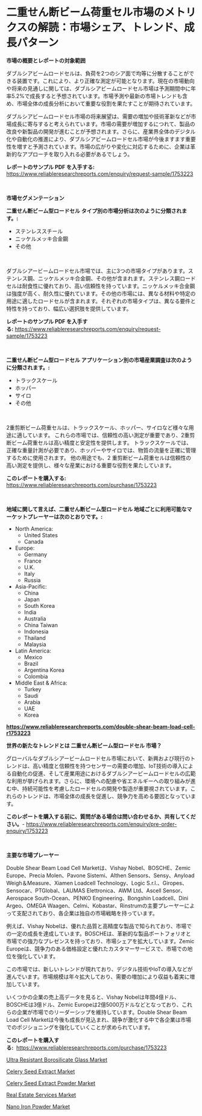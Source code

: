 <p><h1>二重せん断ビーム荷重セル市場のメトリクスの解読：市場シェア、トレンド、成長パターン</h1></p><p><strong>市場の概要とレポートの対象範囲</strong></p>
<p><p>ダブルシアビームロードセルは、負荷を2つのシア面で均等に分散することができる装置です。これにより、より正確な測定が可能となります。現在の市場動向や将来の見通しに関しては、ダブルシアビームロードセル市場は予測期間中に年率5.2%で成長すると予想されています。市場予測や最新の市場トレンドも含め、市場全体の成長分析において重要な役割を果たすことが期待されています。</p><p>ダブルシアビームロードセル市場の将来展望は、需要の増加や技術革新などが市場成長に寄与すると考えられています。市場の需要が増加するにつれて、製品の改良や新製品の開発が進むことが予想されます。さらに、産業界全体のデジタル化や自動化の推進により、ダブルシアビームロードセル市場が今後ますます重要性を増すと予測されています。市場の広がりや変化に対応するために、企業は革新的なアプローチを取り入れる必要があるでしょう。</p></p>
<p><strong>レポートのサンプル PDF を入手する:</strong> <a href="https://www.reliableresearchreports.com/enquiry/request-sample/1753223">https://www.reliableresearchreports.com/enquiry/request-sample/1753223</a></p>
<p>&nbsp;</p>
<p><strong>市場セグメンテーション</strong></p>
<p><strong>二重せん断ビーム型ロードセル タイプ別の市場分析は次のように分類されます。:</strong></p>
<p><ul><li>ステンレススチール</li><li>ニッケルメッキ合金鋼</li><li>その他</li></ul></p>
<p>&nbsp;</p>
<p><p>ダブルシアービームロードセル市場では、主に3つの市場タイプがあります。ステンレス鋼、ニッケルメッキ合金鋼、その他が含まれます。ステンレス鋼ロードセルは耐食性に優れており、高い信頼性を持っています。ニッケルメッキ合金鋼は強度が高く、耐久性に優れています。その他の市場には、異なる材料や特定の用途に適したロードセルが含まれます。それぞれの市場タイプは、異なる要件と特性を持っており、幅広い選択肢を提供しています。</p></p>
<p><strong>レポートのサンプル PDF を入手する:</strong>&nbsp;<a href="https://www.reliableresearchreports.com/enquiry/request-sample/1753223">https://www.reliableresearchreports.com/enquiry/request-sample/1753223</a></p>
<p>&nbsp;</p>
<p><strong> 二重せん断ビーム型ロードセル アプリケーション別の市場産業調査は次のように分類されます。:</strong></p>
<p><ul><li>トラックスケール</li><li>ホッパー</li><li>サイロ</li><li>その他</li></ul></p>
<p>&nbsp;</p>
<p><p>2重剪断ビーム荷重セルは、トラックスケール、ホッパー、サイロなど様々な用途に適しています。 これらの市場では、信頼性の高い測定が重要であり、2重剪断ビーム荷重セルは高い精度と安定性を提供します。 トラックスケールでは、正確な重量計測が必要であり、ホッパーやサイロでは、物質の流量を正確に管理するために使用されます。 他の用途でも、2 重剪断ビーム荷重セルは信頼性の高い測定を提供し、様々な産業における重要な役割を果たしています。</p></p>
<p><strong>このレポートを購入する:</strong>&nbsp; <a href="https://www.reliableresearchreports.com/purchase/1753223">https://www.reliableresearchreports.com/purchase/1753223</a></p>
<p>&nbsp;</p>
<p><strong>地域に関して言えば、二重せん断ビーム型ロードセル 地域ごとに利用可能なマーケットプレーヤーは次のとおりです。:</strong></p>
<p><ul>
    <li>
        North America:
        <ul>
            <li>United States</li>
            <li>Canada</li>
        </ul>
    </li>
    <li>
        Europe:
        <ul>
            <li>Germany</li>
            <li>France</li>
            <li>U.K.</li>
            <li>Italy</li>
            <li>Russia</li>
        </ul>
    </li>
    <li>
        Asia-Pacific:
        <ul>
            <li>China</li>
            <li>Japan</li>
            <li>South Korea</li>
            <li>India</li>
            <li>Australia</li>
            <li>China Taiwan</li>
            <li>Indonesia</li>
            <li>Thailand</li>
            <li>Malaysia</li>
        </ul>
    </li>
    <li>
        Latin America:
        <ul>
            <li>Mexico</li>
            <li>Brazil</li>
            <li>Argentina Korea</li>
            <li>Colombia</li>
        </ul>
    </li>
    <li>
        Middle East & Africa:
        <ul>
            <li>Turkey</li>
            <li>Saudi</li>
            <li>Arabia</li>
            <li>UAE</li>
            <li>Korea</li>
        </ul>
    </li>
    </ul></p>
<p><strong><a href="https://www.reliableresearchreports.com/double-shear-beam-load-cell-r1753223">https://www.reliableresearchreports.com/double-shear-beam-load-cell-r1753223</a></strong>&nbsp;</p>
<p><strong>世界の新たなトレンドとは 二重せん断ビーム型ロードセル 市場？</strong></p>
<p><p>グローバルなダブルシアービームロードセル市場において、新興および現行のトレンドは、高い精度と信頼性を持つセンサーの需要の増加、IoT技術の導入による自動化の促進、そして産業用途におけるダブルシアービームロードセルの広範な利用が挙げられます。さらに、環境への配慮や省エネルギーへの取り組みが進む中、持続可能性を考慮したロードセルの開発や製造が重要視されています。これらのトレンドは、市場全体の成長を促進し、競争力を高める要因となっています。</p></p>
<p><strong>このレポートを購入する前に、質問がある場合は問い合わせるか、共有してください。</strong>- <a href="https://www.reliableresearchreports.com/enquiry/pre-order-enquiry/1753223">https://www.reliableresearchreports.com/enquiry/pre-order-enquiry/1753223</a></p>
<p>&nbsp;</p>
<p><strong>主要な市場プレーヤー</strong></p>
<p><p>Double Shear Beam Load Cell Marketは、Vishay Nobel、BOSCHE、Zemic Europe、Precia Molen、Pavone Sistemi、Althen Sensors、Sensy、Anyload Weigh＆Measure、Xiamen Loadcell Technology、Logic S.r.l.、Giropes、Sensocar、PTGlobal、LAUMAS Elettronica、AWM Ltd、Ascell Sensor、Aerospace South-Ocean、PENKO Engineering、Bongshin Loadcell、Dini Argeo、OMEGA Waagen、Celmi、Kobastar、Rinstrumの主要プレーヤーによって支配されており、各企業は独自の市場戦略を持っています。</p><p>例えば、Vishay Nobelは、優れた品質と高精度な製品で知られており、市場での一定の成長を達成しています。BOSCHEは、革新的な製品ポートフォリオと市場での強力なプレゼンスを持っており、市場シェアを拡大しています。Zemic Europeは、競争力のある価格設定と優れたカスタマーサービスで、市場での地位を強化しています。</p><p>この市場では、新しいトレンドが現れており、デジタル技術やIoTの導入などが進んでいます。市場規模は年々拡大しており、需要の増加により収益も着実に増加しています。</p><p>いくつかの企業の売上高データを見ると、Vishay Nobelは年間4億ドル、BOSCHEは3億ドル、Zemic Europeは2億5000万ドルなどとなっており、これらの企業が市場でのリーダーシップを維持しています。Double Shear Beam Load Cell Marketは今後も成長が見込まれ、競争が激化する中で各企業は市場でのポジショニングを強化していくことが求められています。</p></p>
<p><strong>このレポートを購入する:</strong>&nbsp;&nbsp;<a href="https://www.reliableresearchreports.com/purchase/1753223">https://www.reliableresearchreports.com/purchase/1753223</a></p>
<p><p><a href="https://www.linkedin.com/pulse/ultra-resistant-borosilicate-glass-market-growth-trends-covid-19-0yfie?trackingId=mr1mdDh6fhdyxidOCihe9Q%3D%3D">Ultra Resistant Borosilicate Glass Market</a></p><p><a href="https://issuu.com/reportprime-2/docs/celery-seed-extract-market-size-2030.pptx">Celery Seed Extract Market</a></p><p><a href="https://issuu.com/reportprime-2/docs/celery-seed-extract-powder-market-size-2030.pptx">Celery Seed Extract Powder Market</a></p><p><a href="https://github.com/arionmp/Market-Research-Report-List-2/blob/main/real-estate-services-market.md">Real Estate Services Market</a></p><p><a href="https://www.linkedin.com/pulse/nano-iron-powder-market-analysis-size-global-industry-overview-opbde?trackingId=aS%2Bia1O9u%2Bim6dv9fdyHeQ%3D%3D">Nano Iron Powder Market</a></p></p>